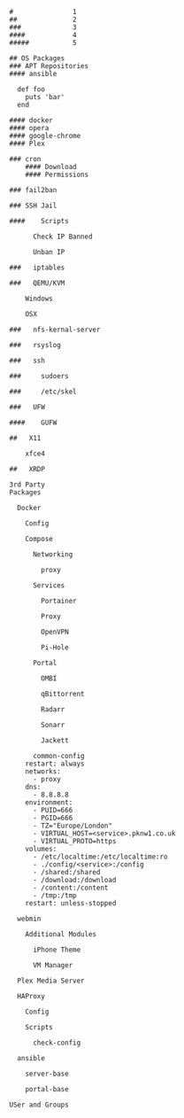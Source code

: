 	#				1
	##				2
	###				3
	####			4
	#####			5

	## OS Packages
	### APT Repositories
	#### ansible

```shell
  def foo
    puts 'bar'
  end
```
	
	#### docker
	#### opera
	#### google-chrome
	#### Plex

	### cron
		#### Download 
		#### Permissions

	### fail2ban

	### SSH Jail

	####    Scripts

		  Check IP Banned

		  Unban IP

	###   iptables

	###   QEMU/KVM

		Windows

		OSX

	###   nfs-kernal-server

	###   rsyslog

	###   ssh

	###     sudoers

	###     /etc/skel

	###   UFW

	####    GUFW

	##   X11

		xfce4

	##   XRDP

	3rd Party 
	Packages

	  Docker

		Config

		Compose

		  Networking

			proxy

		  Services

			Portainer

			Proxy

			OpenVPN

			Pi-Hole

		  Portal

			OMBI

			qBittorrent

			Radarr

			Sonarr

			Jackett

		  common-config
		restart: always
		networks:
		  - proxy
		dns:
		  - 8.8.8.8
		environment:
		  - PUID=666
		  - PGID=666
		  - TZ="Europe/London"
		  - VIRTUAL_HOST=<service>.pknw1.co.uk
		  - VIRTUAL_PROTO=https
		volumes:
		  - /etc/localtime:/etc/localtime:ro
		  - ./config/<service>:/config
		  - /shared:/shared
		  - /download:/download
		  - /content:/content
		  - /tmp:/tmp
		restart: unless-stopped

	  webmin

		Additional Modules

		  iPhone Theme

		  VM Manager

	  Plex Media Server

	  HAProxy

		Config

		Scripts

		  check-config

	  ansible

		server-base

		portal-base

	USer and Groups
